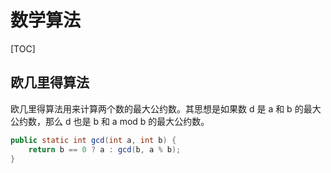 # 数学算法

[TOC]

## 欧几里得算法

欧几里得算法用来计算两个数的最大公约数。其思想是如果数 d 是 a 和 b 的最大公约数，那么 d 也是 b 和 a mod b 的最大公约数。

```java
public static int gcd(int a, int b) {
    return b == 0 ? a : gcd(b, a % b);
}
```